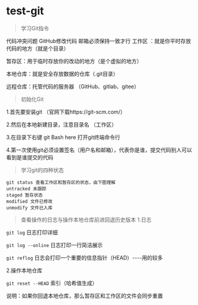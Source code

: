 # test-git
>学习Git指令

代码冲突问题
GitHub修改代码
邮箱必须保持一致才行
工作区 ：就是你平时存放代码的地方（就是个目录）

暂存区：用于临时存放你的改动的地方（是个虚拟的地方）

本地仓库：就是安全存放数据的仓库（.git目录）

远程仓库：托管代码的服务器 （GitHub、gitlab、gitee）

> 初始化Git

1.首先要安装git （官网下载https://git-scm.com/）

2.然后在本地新建目录，注意目录名 （工作区）

3.在目录下右键 git Bash here 打开git终端命令行

4.第一次使用git必须设置签名（用户名和邮箱），代表你是谁，提交代码别人可以看到是谁提交的代码

> 学习git的四种状态
```
git status 查看工作区和暂存区的状态，由下图理解
untracked 未跟踪 
staged 暂存状态
modified 文件已修改
unmodify 文件已入库
```

> 查看操作的日志与操作本地仓库前进回退历史版本
1.日志

`git log` 日志打印详细

`git log --online` 日志打印一行简洁展示

`git reflog` 日志会打印一个重要的信息指针（HEAD）----用的较多

2.操作本地仓库

`git reset --HEAD` 索引（哈希值生成）

说明：如果你回退本地仓库，那么暂存区和工作区的文件会同步重置
